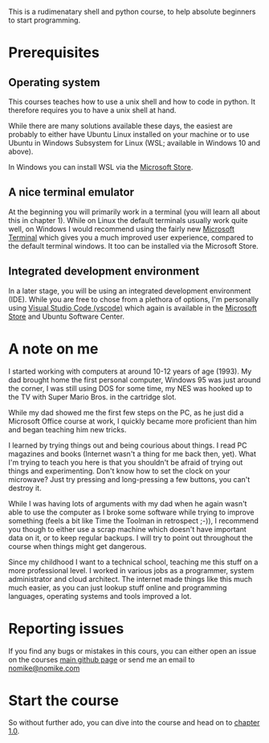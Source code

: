 This is a rudimenatary shell and python course, to help absolute beginners to start programming.

# Prerequisites

## Operating system

This courses teaches how to use a unix shell and how to code in python. It therefore requires you to have a unix shell at hand.

While there are many solutions available these days, the easiest are probably to either have Ubuntu Linux installed on your machine or to use Ubuntu in Windows Subsystem for Linux (WSL; available in Windows 10 and above).

In Windows you can install WSL via the [Microsoft Store](https://apps.microsoft.com/store/detail/windows-subsystem-for-linux/9P9TQF7MRM4R).

## A nice terminal emulator

At the beginning you will primarily work in a terminal (you will learn all about this in chapter 1). While on Linux the default terminals usually work quite well, on Windows I would recommend using the fairly new [Microsoft Terminal](https://apps.microsoft.com/store/detail/windows-terminal/9N0DX20HK701) which gives you a much improved user experience, compared to the default terminal windows. It too can be installed via the Microsoft Store.

## Integrated development environment

In a later stage, you will be using an integrated development environment (IDE). While you are free to chose from a plethora of options, I'm personally using [Visual Studio Code (vscode)](https://code.visualstudio.com/) which again is available in the [Microsoft Store](https://apps.microsoft.com/store/detail/visual-studio-code/XP9KHM4BK9FZ7Q) and Ubuntu Software Center.

# A note on me

I started working with computers at around 10-12 years of age (1993). My dad brought home the first personal computer, Windows 95 was just around the corner, I was still using DOS for some time, my NES was hooked up to the TV with Super Mario Bros. in the cartridge slot.

While my dad showed me the first few steps on the PC, as he just did a Microsoft Office course at work, I quickly became more proficient than him and began teaching him new tricks.

I learned by trying things out and being courious about things. I read PC magazines and books (Internet wasn't a thing for me back then, yet). What I'm trying to teach you here is that you shouldn't be afraid of trying out things and experimenting. Don't know how to set the clock on your microwave? Just try pressing and long-pressing a few buttons, you can't destroy it.

While I was having lots of arguments with my dad when he again wasn't able to use the computer as I broke some software while trying to improve something (feels a bit like Time the Toolman in retrospect ;-)), I recommend you though to either use a scrap machine which doesn't have important data on it, or to keep regular backups. I will try to point out throughout the course when things might get dangerous.

Since my childhood I want to a technical school, teaching me this stuff on a more professional level. I worked in various jobs as a programmer, system administrator and cloud architect. The internet made things like this much much easier, as you can just lookup stuff online and programming languages, operating systems and tools improved a lot.

# Reporting issues

If you find any bugs or mistakes in this cours, you can either open an issue on the courses [main github page](https://github.com/nomike/nomikes_python_challenges/issues) or send me an email to [nomike@nomike.com](mailto:nomike@nomike.com)

# Start the course

So without further ado, you can dive into the course and head on to [chapter 1.0](chapters/1/1.0/).
